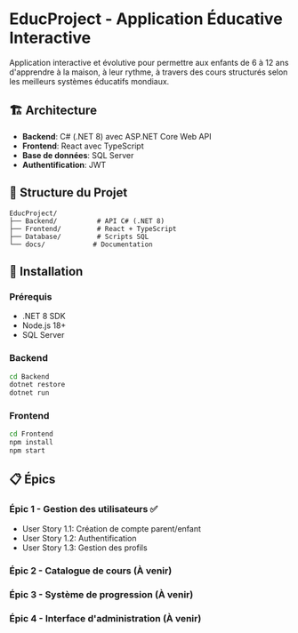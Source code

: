 # EducProject - Application Éducative Interactive

Application interactive et évolutive pour permettre aux enfants de 6 à 12 ans d'apprendre à la maison, à leur rythme, à travers des cours structurés selon les meilleurs systèmes éducatifs mondiaux.

## 🏗️ Architecture

- **Backend**: C# (.NET 8) avec ASP.NET Core Web API
- **Frontend**: React avec TypeScript
- **Base de données**: SQL Server
- **Authentification**: JWT

## 📁 Structure du Projet

```
EducProject/
├── Backend/          # API C# (.NET 8)
├── Frontend/         # React + TypeScript
├── Database/         # Scripts SQL
└── docs/            # Documentation
```

## 🚀 Installation

### Prérequis
- .NET 8 SDK
- Node.js 18+
- SQL Server

### Backend
```bash
cd Backend
dotnet restore
dotnet run
```

### Frontend
```bash
cd Frontend
npm install
npm start
```

## 📋 Épics

### Épic 1 - Gestion des utilisateurs ✅
- User Story 1.1: Création de compte parent/enfant
- User Story 1.2: Authentification
- User Story 1.3: Gestion des profils

### Épic 2 - Catalogue de cours (À venir)
### Épic 3 - Système de progression (À venir)
### Épic 4 - Interface d'administration (À venir) 